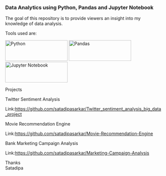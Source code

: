 ### Data Analytics using Python, Pandas and Jupyter Notebook


The goal of this repository is to provide viewers an insight into my knowledge of data analysis.

Tools used are:

<img alt="Python" src="https://www.python.org/static/community_logos/python-logo-master-v3-TM.png" width="200" height="66">
<img alt="Pandas" src="https://pandas.pydata.org/pandas-docs/stable/_static/pandas.svg" width="200" height="66">
<img alt="Jupyter Notebook" src="https://jupyter.org/assets/nav_logo.svg" width="200" height="66">

Projects

Twitter Sentiment Analysis

Link:https://github.com/satadipasarkar/Twitter_sentiment_analysis_big_data_project

Movie Recommendation Engine

Link:https://github.com/satadipasarkar/Movie-Recommendation-Engine

Bank Marketing Campaign Analysis

Link:https://github.com/satadipasarkar/Marketing-Campaign-Analysis

Thanks   
Satadipa
